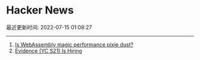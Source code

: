# Hacker News

最近更新时间: 2022-07-15 01:08:27

--- 
1. [Is WebAssembly magic performance pixie dust?](https://surma.dev/things/js-to-asc/) 
2. [Evidence (YC S21) Is Hiring](https://www.ycombinator.com/companies/evidence/jobs/WX5oOOz-full-stack-engineer) 

